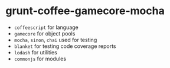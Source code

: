 grunt-coffee-gamecore-mocha
===

* `coffeescript` for language
* `gamecore` for object pools
* `mocha`, `sinon`, `chai` used for testing
* `blanket` for testing code coverage reports
* `lodash` for utilities
* `commonjs` for modules
